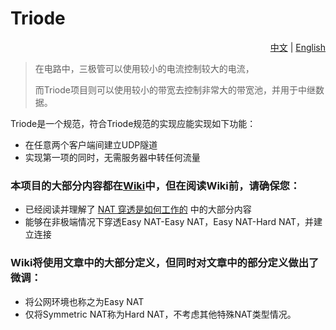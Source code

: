 # Triode
<p align="right">
  <a href="README.md">中文</a> |
  <a href="README_EN.md">English</a>
</p>


> 在电路中，三极管可以使用较小的电流控制较大的电流，
> 
> 而Triode项目则可以使用较小的带宽去控制非常大的带宽池，并用于中继数据。

Triode是一个规范，符合Triode规范的实现应能实现如下功能：

* 在任意两个客户端间建立UDP隧道
* 实现第一项的同时，无需服务器中转任何流量

### 本项目的大部分内容都在[Wiki](https://github.com/Xor7Studio/Triode/wiki)中，但在阅读Wiki前，请确保您：
* 已经阅读并理解了 [NAT 穿透是如何工作的](https://arthurchiao.art/blog/how-nat-traversal-works-zh/) 中的大部分内容
* 能够在非极端情况下穿透Easy NAT-Easy NAT，Easy NAT-Hard NAT，并建立连接

### Wiki将使用文章中的大部分定义，但同时对文章中的部分定义做出了微调：
* 将公网环境也称之为Easy NAT
* 仅将Symmetric NAT称为Hard NAT，不考虑其他特殊NAT类型情况。
